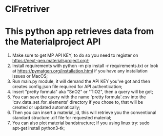 # CIFretriver
This python app retrieves data from the Materialproject API 
===========================================================
1. Make sure to get MP API KEY, 
   to do so you need to register on https://next-gen.materialsproject.org/;
2. Install requirements with python -m pip install -r  requirements.txt
   or look at https://pymatgen.org/installation.html if you have any installation issues or MacOS;
3. Run main.py module, it will demand the API KEY you've got and then creates config.json file
   required for API authentication;
4. Insert "pretty formula" aka "SnO2" or "TiO2", then a query will be got;
5. You can save the query with the name 'pretty formula'.csv into the 'csv_data_set_for_elements' directory if you chose to,
   that will be created or updated automatically;
6. Then you can insert a material_id, this will retrieve you the conventional standard structure .cif file for requested material;
7. You can also plot material bandstructure; 
   If you using linux try: sudo apt-get install python3-tk;

